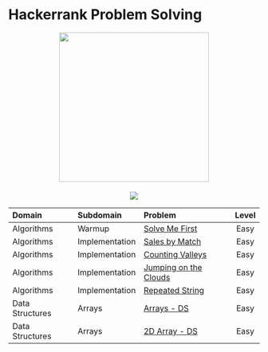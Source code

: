 # Hackerrank Problem Solving
<div style='float: center; text-align: center; margin-bottom: 20px' align="center">
  <a href='https://www.hackerrank.com/guojia1993' target="_blank">
  <img width="300px" src="https://blog.hackerrank.com/wp-content/uploads/2017/04/logo_HRwordmark2700x670_2-1.png" />
  </a>
</div>

<p align="center">
	<img src="https://img.shields.io/badge/Language-Python-blue">
</p>


<center>

| Domain          | Subdomain             | Problem                               | Level |
| :-------------- | :-------------------- |:--------------------------------------- |:-----:|
| Algorithms      | Warmup                | [Solve Me First](https://github.com/jiaguo1000/Hackerrank-Problem-Solving/blob/main/Algorithms/solve-me-first.py)                    | Easy  |
| Algorithms      | Implementation        | [Sales by Match](https://github.com/jiaguo1000/Hackerrank-Problem-Solving/blob/main/Algorithms/sales-by-match.py)                    | Easy  |
| Algorithms      | Implementation        | [Counting Valleys](https://github.com/jiaguo1000/Hackerrank-Problem-Solving/blob/main/Algorithms/counting-valleys.py)    	           | Easy  |
| Algorithms      | Implementation        | [Jumping on the Clouds](https://github.com/jiaguo1000/Hackerrank-Problem-Solving/blob/main/Algorithms/jumping-on-the-clouds.py)      | Easy  |
| Algorithms      | Implementation        | [Repeated String](https://github.com/jiaguo1000/Hackerrank-Problem-Solving/blob/main/Algorithms/repeated-string.py)                  | Easy  |
| Data Structures | Arrays                | [Arrays - DS](https://github.com/jiaguo1000/Hackerrank-Problem-Solving/blob/main/Data-Structures/arrays-DS.py)                       | Easy  |
| Data Structures | Arrays                | [2D Array - DS](https://github.com/jiaguo1000/Hackerrank-Problem-Solving/blob/main/Data-Structures/2D-array-DS.py)                   | Easy  |

</center>